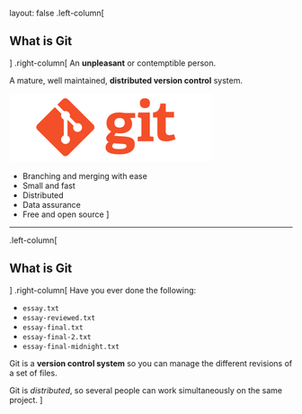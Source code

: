 layout: false
.left-column[
## What is Git
]
.right-column[
  An **unpleasant** or contemptible person.

  A mature, well maintained, **distributed version control** system.

<img src="images/gitlogo.png" class="centered"/>

- Branching and merging with ease
- Small and fast
- Distributed
- Data assurance
- Free and open source
]

---
.left-column[
## What is Git
]
.right-column[
Have you ever done the following:
* `essay.txt`
* `essay-reviewed.txt`
* `essay-final.txt`
* `essay-final-2.txt`
* `essay-final-midnight.txt`

Git is a **version control system** so you can manage the different
revisions of a set of files.

Git is *distributed*, so several people can work simultaneously on the same
project.
]
